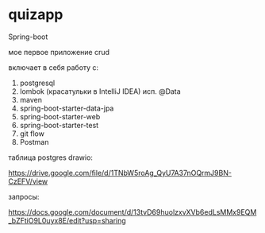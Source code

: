 # quizapp

Spring-boot

мое первое приложение crud


включает в себя работу с:
1. postgresql
2. lombok (красатульки в IntelliJ IDEA) исп. @Data
3. maven
4. spring-boot-starter-data-jpa
5. spring-boot-starter-web
6. spring-boot-starter-test
7. git flow
8. Postman

таблица postgres drawio:

https://drive.google.com/file/d/1TNbW5roAg_QyU7A37nOQrmJ9BN-CzEFV/view

запросы:

https://docs.google.com/document/d/13tvD69huolzxvXVb6edLsMMx9EQM_bZFtiO9L0uyx8E/edit?usp=sharing


